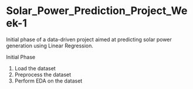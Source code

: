 # Solar_Power_Prediction_Project_Week-1
Initial phase of a data-driven project aimed at predicting solar power generation using Linear Regression. 

Initial Phase 
1. Load the dataset 
2. Preprocess the dataset 
3. Perform EDA on the dataset 
